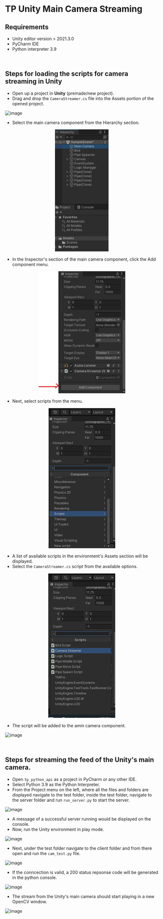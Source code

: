 
# TP Unity Main Camera Streaming

## Requirements
- Unity editor version > 2021.3.0
- PyCharm IDE
- Python interpreter 3.9

<br>

## Steps for loading the scripts for camera streaming in Unity

- Open up a project in **Unity** (premade/new project).
- Drag and drop the `CameraStreamer.cs` file into the Assets portion of the opened project.

![image](https://user-images.githubusercontent.com/101527504/234135225-74f93c83-f974-4c3d-919c-ea377dad05c6.png)

- Select the main camera component from the Hierarchy section.

<p align="center">
  <img width="176" height="400" src="https://github.com/kgdash116/Unity-Main-Camera-Streaming/blob/main/images/hieracrchy.png?raw=true">
</p>


- In the Inspector's section of the main camera component, click the Add component menu.

<p align="center">
  <img width="286" height="400" src="https://github.com/kgdash116/Unity-Main-Camera-Streaming/blob/main/images/add%20component.png?raw=true">
</p>




- Next, select scripts from the menu.

<p align="center">
  <img  src="https://github.com/kgdash116/Unity-Main-Camera-Streaming/blob/main/images/scripts.png?raw=true">
</p>



- A list of available scripts in the environment's Assets section will be displayed.
- Select the `CameraStreamer.cs` script from the available options.


<p align="center">
  <img  src="https://github.com/kgdash116/Unity-Main-Camera-Streaming/blob/main/images/camera%20streamer.png?raw=true">
</p>



- The script will be added to the amin camera component.

![image](https://user-images.githubusercontent.com/101527504/234135615-e874523e-578a-4e68-b73b-b986a92e8abf.png)


<br> 

## Steps for streaming the feed of the Unity's main camera.

- Open `tp_python_api` as a project in PyCharm or any other IDE.
- Select Python 3.9 as the Python Interpreter.
- From the Project menu on the left, where all the files and folders are displayed navigate to the test folder, inside the test    folder, navigate to the server folder and run `run_server.py` to start the server.

![image](https://user-images.githubusercontent.com/101527504/234135821-28854470-04b5-44ed-8bbb-e8c41a7335d8.png)

- A message of a successful server running would be displayed on the console.
- Now, run the  Unity environment in play mode.

![image](https://user-images.githubusercontent.com/101527504/234135911-d18c4118-289a-4451-98b7-1b50cdc7d6a5.png)

- Next, under the test folder navigate to the client folder and from there open and run the `cam_test.py` file.

![image](https://user-images.githubusercontent.com/101527504/234135968-7d25296d-9fa2-4c07-851c-39a41c31fa43.png)

- If the conncection is valid, a 200 status repsonse code will be generated in the python console.

![image](https://user-images.githubusercontent.com/101527504/234136060-a8d2469d-fc53-469a-ab44-bc2de3f21223.png)

- The stream from the Unity's main camera should start playing in a new OpenCV window.

![image](https://user-images.githubusercontent.com/101527504/234136088-d7c5ce30-a034-4f14-bad9-9bc087786045.png)
